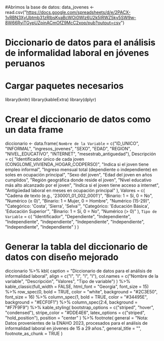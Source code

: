 #Abrimos la base de datos:
data_jovenes <- read.csv("https://docs.google.com/spreadsheets/d/e/2PACX-1vRBN3XyUbtmb31zRlbsKyaBcWOi0WIz6U2k5IRWZ5ky5SW9w-8W66RyiTGypUZpinACmOfZ9McC2xop/pub?output=csv")

# Diccionario de datos para el análisis de informalidad laboral en jóvenes peruanos

# Cargar paquetes necesarios
library(knitr)
library(kableExtra)
library(dplyr)

# Crear el diccionario de datos como un data frame
diccionario <- data.frame(
  `Nombre de la Variable` = c("ID_UNICO", "INFORMAL", "ingresos_jovenes", "SEXO", "EDAD", 
                             "REGION", "NIVEL_EDUCATIVO", "INTERNET", "mesestrab_antiguedad"),
  Descripción = c(
    "Identificador único de cada joven (CONGLOME_VIVIENDA_HOGAR_CODPERSO)",
    "Indica si el joven tiene empleo informal",
    "Ingreso mensual total (dependiente o independiente) en soles en ocupación principal",
    "Sexo del joven",
    "Edad del joven en años cumplidos",
    "Región geográfica donde reside el joven",
    "Nivel educativo más alto alcanzado por el joven",
    "Indica si el joven tiene acceso a internet",
    "Antigüedad laboral en meses en ocupación principal"
  ),
  Valores = c(
    "Cadena de texto (e.g., '230001_01_002_0001')",
    "Binario: 1 = Sí, 0 = No",
    "Numérico (≥ 0)",
    "Binario: 1 = Mujer, 0 = Hombre",
    "Numérico (15-29)",
    "Categórico: 'Costa', 'Sierra', 'Selva'",
    "Categórico: 'Educación Básica', 'Educación Superior'",
    "Binario: 1 = Sí, 0 = No",
    "Numérico (> 0)"
  ),
  `Tipo de Variable` = c(
    "Identificador",
    "Dependiente",
    "Independiente",
    "Independiente",
    "Independiente",
    "Independiente",
    "Independiente",
    "Independiente",
    "Independiente"
  )
)

# Generar la tabla del diccionario de datos con diseño mejorado
diccionario %>%
  kbl(
    caption = "Diccionario de datos para el análisis de informalidad laboral",
    align = c("l", "l", "l", "l"),
    col.names = c("Nombre de la variable", "Descripción", "Valores", "Tipo de variable")
  ) %>%
  kable_classic(full_width = FALSE, html_font = "Georgia", font_size = 15) %>%
  row_spec(0, bold = TRUE, color = "white", background = "#2C3E50", font_size = 16) %>%
  column_spec(1, bold = TRUE, color = "#34495E", background = "#ECF0F1") %>%
  column_spec(2:4, background = "#F7F9F9") %>%
  kable_styling(
    bootstrap_options = c("striped", "hover", "condensed"),
    stripe_color = "#DDE4E6",
    latex_options = c("striped", "hold_position"),
    position = "center"
  ) %>%
  footnote(
    general = "Nota: Datos provenientes de la ENAHO 2023, procesados para el análisis de informalidad laboral en jóvenes de 15 a 29 años.",
    general_title = "",
    footnote_as_chunk = TRUE
  )

